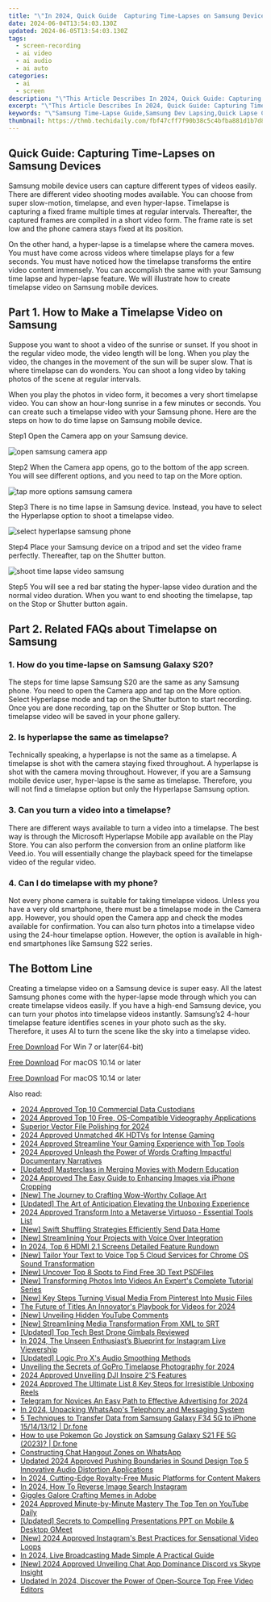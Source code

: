 ```yaml
---
title: "\"In 2024, Quick Guide  Capturing Time-Lapses on Samsung Devices\""
date: 2024-06-04T13:54:03.130Z
updated: 2024-06-05T13:54:03.130Z
tags: 
  - screen-recording
  - ai video
  - ai audio
  - ai auto
categories: 
  - ai
  - screen
description: "\"This Article Describes In 2024, Quick Guide: Capturing Time-Lapses on Samsung Devices\""
excerpt: "\"This Article Describes In 2024, Quick Guide: Capturing Time-Lapses on Samsung Devices\""
keywords: "\"Samsung Time-Lapse Guide,Samsung Dev Lapsing,Quick Lapse Capture,Samsung Camera Timelapse,Time-Lapse on Samsung,Lapse Photography Samsung,Samsung Device Timelapses\""
thumbnail: https://thmb.techidaily.com/fbf47cff7f90b38c5c4bfba881d1b7d8a9950edbba1743d545a40ebc632bb6c9.jpg
---
```


## Quick Guide: Capturing Time-Lapses on Samsung Devices

Samsung mobile device users can capture different types of videos easily. There are different video shooting modes available. You can choose from super slow-motion, timelapse, and even hyper-lapse. Timelapse is capturing a fixed frame multiple times at regular intervals. Thereafter, the captured frames are compiled in a short video form. The frame rate is set low and the phone camera stays fixed at its position.

On the other hand, a hyper-lapse is a timelapse where the camera moves. You must have come across videos where timelapse plays for a few seconds. You must have noticed how the timelapse transforms the entire video content immensely. You can accomplish the same with your Samsung time lapse and hyper-lapse feature. We will illustrate how to create timelapse video on Samsung mobile devices.

## Part 1\. How to Make a Timelapse Video on Samsung

Suppose you want to shoot a video of the sunrise or sunset. If you shoot in the regular video mode, the video length will be long. When you play the video, the changes in the movement of the sun will be super slow. That is where timelapse can do wonders. You can shoot a long video by taking photos of the scene at regular intervals.

When you play the photos in video form, it becomes a very short timelapse video. You can show an hour-long sunrise in a few minutes or seconds. You can create such a timelapse video with your Samsung phone. Here are the steps on how to do time lapse on Samsung mobile device.

Step1 Open the Camera app on your Samsung device.

![open samsung camera app](https://images.wondershare.com/filmora/article-images/2022/11/open-samsung-camera-app.jpg)

Step2 When the Camera app opens, go to the bottom of the app screen. You will see different options, and you need to tap on the More option.

![tap more options samsung camera](https://images.wondershare.com/filmora/article-images/2022/11/tap-more-options-samsung-camera.jpg)

Step3 There is no time lapse in Samsung device. Instead, you have to select the Hyperlapse option to shoot a timelapse video.

![select hyperlapse samsung phone](https://images.wondershare.com/filmora/article-images/2022/11/select-hyperlapse-samsung-phone.jpg)

Step4 Place your Samsung device on a tripod and set the video frame perfectly. Thereafter, tap on the Shutter button.

![shoot time lapse video samsung](https://images.wondershare.com/filmora/article-images/2022/11/shoot-time-lapse-video-samsung.jpg)

Step5 You will see a red bar stating the hyper-lapse video duration and the normal video duration. When you want to end shooting the timelapse, tap on the Stop or Shutter button again.

## Part 2\. Related FAQs about Timelapse on Samsung

### 1\. How do you time-lapse on Samsung Galaxy S20?

The steps for time lapse Samsung S20 are the same as any Samsung phone. You need to open the Camera app and tap on the More option. Select Hyperlapse mode and tap on the Shutter button to start recording. Once you are done recording, tap on the Shutter or Stop button. The timelapse video will be saved in your phone gallery.

### 2\. Is hyperlapse the same as timelapse?

Technically speaking, a hyperlapse is not the same as a timelapse. A timelapse is shot with the camera staying fixed throughout. A hyperlapse is shot with the camera moving throughout. However, if you are a Samsung mobile device user, hyper-lapse is the same as timelapse. Therefore, you will not find a timelapse option but only the Hyperlapse Samsung option.

### 3\. Can you turn a video into a timelapse?

There are different ways available to turn a video into a timelapse. The best way is through the Microsoft Hyperlapse Mobile app available on the Play Store. You can also perform the conversion from an online platform like Veed.io. You will essentially change the playback speed for the timelapse video of the regular video.

### 4\. Can I do timelapse with my phone?

Not every phone camera is suitable for taking timelapse videos. Unless you have a very old smartphone, there must be a timelapse mode in the Camera app. However, you should open the Camera app and check the modes available for confirmation. You can also turn photos into a timelapse video using the 24-hour timelapse option. However, the option is available in high-end smartphones like Samsung S22 series.

## The Bottom Line

Creating a timelapse video on a Samsung device is super easy. All the latest Samsung phones come with the hyper-lapse mode through which you can create timelapse videos easily. If you have a high-end Samsung device, you can turn your photos into timelapse videos instantly. Samsung’s2 4-hour timelapse feature identifies scenes in your photo such as the sky. Therefore, it uses AI to turn the scene like the sky into a timelapse video.

[Free Download](https://tools.techidaily.com/wondershare/filmora/download/) For Win 7 or later(64-bit)

[Free Download](https://tools.techidaily.com/wondershare/filmora/download/) For macOS 10.14 or later

[Free Download](https://tools.techidaily.com/wondershare/filmora/download/) For macOS 10.14 or later

<ins class="adsbygoogle"
     style="display:block"
     data-ad-format="autorelaxed"
     data-ad-client="ca-pub-7571918770474297"
     data-ad-slot="1223367746"></ins>

<ins class="adsbygoogle"
     style="display:block"
     data-ad-format="autorelaxed"
     data-ad-client="ca-pub-7571918770474297"
     data-ad-slot="1223367746"></ins>



<ins class="adsbygoogle"
     style="display:block"
     data-ad-client="ca-pub-7571918770474297"
     data-ad-slot="8358498916"
     data-ad-format="auto"
     data-full-width-responsive="true"></ins>


<span class="atpl-alsoreadstyle">Also read:</span>
<div><ul>
<li><a href="https://some-guidance.techidaily.com/2024-approved-top-10-commercial-data-custodians/"><u>2024 Approved  Top 10 Commercial Data Custodians</u></a></li>
<li><a href="https://some-guidance.techidaily.com/2024-approved-top-10-free-os-compatible-videography-applications/"><u>2024 Approved  Top 10 Free, OS-Compatible Videography Applications</u></a></li>
<li><a href="https://some-guidance.techidaily.com/superior-vector-file-polishing-for-2024/"><u>Superior Vector File Polishing for 2024</u></a></li>
<li><a href="https://some-guidance.techidaily.com/2024-approved-unmatched-4k-hdtvs-for-intense-gaming/"><u>2024 Approved  Unmatched 4K HDTVs for Intense Gaming</u></a></li>
<li><a href="https://some-guidance.techidaily.com/2024-approved-streamline-your-gaming-experience-with-top-tools/"><u>2024 Approved  Streamline Your Gaming Experience with Top Tools</u></a></li>
<li><a href="https://some-guidance.techidaily.com/2024-approved-unleash-the-power-of-words-crafting-impactful-documentary-narratives/"><u>2024 Approved  Unleash the Power of Words  Crafting Impactful Documentary Narratives</u></a></li>
<li><a href="https://some-guidance.techidaily.com/updated-masterclass-in-merging-movies-with-modern-education/"><u>[Updated] Masterclass in Merging Movies with Modern Education</u></a></li>
<li><a href="https://some-guidance.techidaily.com/2024-approved-the-easy-guide-to-enhancing-images-via-iphone-cropping/"><u>2024 Approved  The Easy Guide to Enhancing Images via iPhone Cropping</u></a></li>
<li><a href="https://some-guidance.techidaily.com/new-the-journey-to-crafting-wow-worthy-collage-art/"><u>[New] The Journey to Crafting Wow-Worthy Collage Art</u></a></li>
<li><a href="https://some-guidance.techidaily.com/updated-the-art-of-anticipation-elevating-the-unboxing-experience/"><u>[Updated] The Art of Anticipation  Elevating the Unboxing Experience</u></a></li>
<li><a href="https://some-guidance.techidaily.com/2024-approved-transform-into-a-metaverse-virtuoso-essential-tools-list/"><u>2024 Approved  Transform Into a Metaverse Virtuoso - Essential Tools List</u></a></li>
<li><a href="https://some-guidance.techidaily.com/new-swift-shuffling-strategies-efficiently-send-data-home/"><u>[New] Swift Shuffling Strategies  Efficiently Send Data Home</u></a></li>
<li><a href="https://some-guidance.techidaily.com/new-streamlining-your-projects-with-voice-over-integration/"><u>[New] Streamlining Your Projects with Voice Over Integration</u></a></li>
<li><a href="https://some-guidance.techidaily.com/in-2024-top-6-hdmi-21-screens-detailed-feature-rundown/"><u>In 2024, Top 6 HDMI 2.1 Screens  Detailed Feature Rundown</u></a></li>
<li><a href="https://some-guidance.techidaily.com/new-tailor-your-text-to-voice-top-5-cloud-services-for-chrome-os-sound-transformation/"><u>[New] Tailor Your Text to Voice  Top 5 Cloud Services for Chrome OS Sound Transformation</u></a></li>
<li><a href="https://some-guidance.techidaily.com/new-uncover-top-8-spots-to-find-free-3d-text-psdfiles/"><u>[New] Uncover Top 8 Spots to Find Free 3D Text PSDFiles</u></a></li>
<li><a href="https://some-guidance.techidaily.com/new-transforming-photos-into-videos-an-experts-complete-tutorial-series/"><u>[New] Transforming Photos Into Videos  An Expert's Complete Tutorial Series</u></a></li>
<li><a href="https://some-guidance.techidaily.com/new-key-steps-turning-visual-media-from-pinterest-into-music-files/"><u>[New] Key Steps  Turning Visual Media From Pinterest Into Music Files</u></a></li>
<li><a href="https://some-guidance.techidaily.com/the-future-of-titles-an-innovators-playbook-for-videos-for-2024/"><u>The Future of Titles  An Innovator's Playbook for Videos for 2024</u></a></li>
<li><a href="https://some-guidance.techidaily.com/new-unveiling-hidden-youtube-comments/"><u>[New] Unveiling Hidden YouTube Comments</u></a></li>
<li><a href="https://some-guidance.techidaily.com/new-streamlining-media-transformation-from-xml-to-srt/"><u>[New] Streamlining Media Transformation From XML to SRT</u></a></li>
<li><a href="https://some-guidance.techidaily.com/updated-top-tech-best-drone-gimbals-reviewed/"><u>[Updated] Top Tech  Best Drone Gimbals Reviewed</u></a></li>
<li><a href="https://some-guidance.techidaily.com/in-2024-the-unseen-enthusiasts-blueprint-for-instagram-live-viewership/"><u>In 2024, The Unseen Enthusiast’s Blueprint for Instagram Live Viewership</u></a></li>
<li><a href="https://some-guidance.techidaily.com/updated-logic-pro-xs-audio-smoothing-methods/"><u>[Updated] Logic Pro X's Audio Smoothing Methods</u></a></li>
<li><a href="https://some-guidance.techidaily.com/unveiling-the-secrets-of-gopro-timelapse-photography-for-2024/"><u>Unveiling the Secrets of GoPro Timelapse Photography for 2024</u></a></li>
<li><a href="https://some-guidance.techidaily.com/2024-approved-unveiling-dji-inspire-2s-features/"><u>2024 Approved  Unveiling DJI Inspire 2'S Features</u></a></li>
<li><a href="https://some-guidance.techidaily.com/2024-approved-the-ultimate-list-8-key-steps-for-irresistible-unboxing-reels/"><u>2024 Approved  The Ultimate List  8 Key Steps for Irresistible Unboxing Reels</u></a></li>
<li><a href="https://some-guidance.techidaily.com/telegram-for-novices-an-easy-path-to-effective-advertising-for-2024/"><u>Telegram for Novices  An Easy Path to Effective Advertising for 2024</u></a></li>
<li><a href="https://some-guidance.techidaily.com/in-2024-unpacking-whatsapps-telephony-and-messaging-system/"><u>In 2024, Unpacking WhatsApp's Telephony and Messaging System</u></a></li>
<li><a href="https://blog-min.techidaily.com/5-techniques-to-transfer-data-from-samsung-galaxy-f34-5g-to-iphone-15141312-drfone-by-drfone-transfer-from-android-transfer-from-android/"><u>5 Techniques to Transfer Data from Samsung Galaxy F34 5G to iPhone 15/14/13/12 | Dr.fone</u></a></li>
<li><a href="https://change-location.techidaily.com/how-to-use-pokemon-go-joystick-on-samsung-galaxy-s21-fe-5g-2023-drfone-by-drfone-virtual-android/"><u>How to use Pokemon Go Joystick on Samsung Galaxy S21 FE 5G (2023)? | Dr.fone</u></a></li>
<li><a href="https://facebook-video-files.techidaily.com/constructing-chat-hangout-zones-on-whatsapp/"><u>Constructing Chat Hangout Zones on WhatsApp</u></a></li>
<li><a href="https://sound-optimizing.techidaily.com/updated-2024-approved-pushing-boundaries-in-sound-design-top-5-innovative-audio-distortion-applications/"><u>Updated 2024 Approved Pushing Boundaries in Sound Design Top 5 Innovative Audio Distortion Applications</u></a></li>
<li><a href="https://youtube-clips.techidaily.com/in-2024-cutting-edge-royalty-free-music-platforms-for-content-makers/"><u>In 2024, Cutting-Edge Royalty-Free Music Platforms for Content Makers</u></a></li>
<li><a href="https://instagram-video-files.techidaily.com/in-2024-how-to-reverse-image-search-instagram/"><u>In 2024, How To Reverse Image Search Instagram</u></a></li>
<li><a href="https://extra-information.techidaily.com/giggles-galore-crafting-memes-in-adobe/"><u>Giggles Galore  Crafting Memes in Adobe</u></a></li>
<li><a href="https://youtube-stream.techidaily.com/2024-approved-minute-by-minute-mastery-the-top-ten-on-youtube-daily/"><u>2024 Approved  Minute-by-Minute Mastery  The Top Ten on YouTube Daily</u></a></li>
<li><a href="https://desktop-recording.techidaily.com/updated-secrets-to-compelling-presentations-ppt-on-mobile-and-desktop-gmeet/"><u>[Updated] Secrets to Compelling Presentations  PPT on Mobile & Desktop GMeet</u></a></li>
<li><a href="https://instagram-video-files.techidaily.com/new-2024-approved-instagrams-best-practices-for-sensational-video-loops/"><u>[New] 2024 Approved  Instagram's Best Practices for Sensational Video Loops</u></a></li>
<li><a href="https://extra-skills.techidaily.com/in-2024-live-broadcasting-made-simple-a-practical-guide/"><u>In 2024, Live Broadcasting Made Simple  A Practical Guide</u></a></li>
<li><a href="https://discord-videos.techidaily.com/new-2024-approved-unveiling-chat-app-dominance-discord-vs-skype-insight/"><u>[New] 2024 Approved  Unveiling Chat App Dominance  Discord vs Skype Insight</u></a></li>
<li><a href="https://video-ai-editor.techidaily.com/updated-in-2024-discover-the-power-of-open-source-top-free-video-editors/"><u>Updated In 2024, Discover the Power of Open-Source Top Free Video Editors</u></a></li>
</ul></div>
